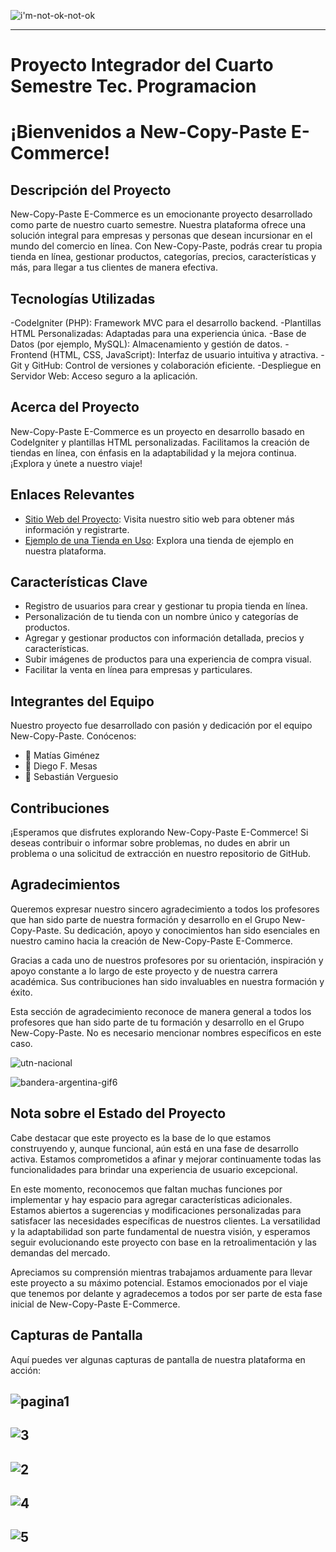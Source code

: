 




![i'm-not-ok-not-ok](https://user-images.githubusercontent.com/106162059/233731615-e9d6d929-ed5d-4b60-8dec-b8049caf5622.gif)

 


---

# Proyecto Integrador del Cuarto Semestre Tec. Programacion

# ¡Bienvenidos a New-Copy-Paste E-Commerce!

## Descripción del Proyecto
New-Copy-Paste E-Commerce es un emocionante proyecto desarrollado como parte de nuestro cuarto semestre. Nuestra plataforma ofrece una solución integral para empresas y personas que desean incursionar en el mundo del comercio en línea. Con New-Copy-Paste, podrás crear tu propia tienda en línea, gestionar productos, categorías, precios, características y más, para llegar a tus clientes de manera efectiva.

## Tecnologías Utilizadas
-CodeIgniter (PHP): Framework MVC para el desarrollo backend.
-Plantillas HTML Personalizadas: Adaptadas para una experiencia única.
-Base de Datos (por ejemplo, MySQL): Almacenamiento y gestión de datos.
-Frontend (HTML, CSS, JavaScript): Interfaz de usuario intuitiva y atractiva.
-Git y GitHub: Control de versiones y colaboración eficiente.
-Despliegue en Servidor Web: Acceso seguro a la aplicación.

## Acerca del Proyecto
New-Copy-Paste E-Commerce es un proyecto en desarrollo basado en CodeIgniter y plantillas HTML personalizadas. Facilitamos la creación de tiendas en línea, con énfasis en la adaptabilidad y la mejora continua. ¡Explora y únete a nuestro viaje!

## Enlaces Relevantes
- [Sitio Web del Proyecto](https://newcopypaste.tech/): Visita nuestro sitio web para obtener más información y registrarte.
- [Ejemplo de una Tienda en Uso](https://newcopypaste.tech/tienda/play-on): Explora una tienda de ejemplo en nuestra plataforma.

## Características Clave
- Registro de usuarios para crear y gestionar tu propia tienda en línea.
- Personalización de tu tienda con un nombre único y categorías de productos.
- Agregar y gestionar productos con información detallada, precios y características.
- Subir imágenes de productos para una experiencia de compra visual.
- Facilitar la venta en línea para empresas y particulares.

## Integrantes del Equipo
Nuestro proyecto fue desarrollado con pasión y dedicación por el equipo New-Copy-Paste. Conócenos:

- 🧑 Matías Giménez
- 🧑 Diego F. Mesas
- 🧑 Sebastián Verguesio

## Contribuciones
¡Esperamos que disfrutes explorando New-Copy-Paste E-Commerce! Si deseas contribuir o informar sobre problemas, no dudes en abrir un problema o una solicitud de extracción en nuestro repositorio de GitHub.



## Agradecimientos
Queremos expresar nuestro sincero agradecimiento a todos los profesores que han sido parte de nuestra formación y desarrollo en el Grupo New-Copy-Paste. Su dedicación, apoyo y conocimientos han sido esenciales en nuestro camino hacia la creación de New-Copy-Paste E-Commerce.

Gracias a cada uno de nuestros profesores por su orientación, inspiración y apoyo constante a lo largo de este proyecto y de nuestra carrera académica. Sus contribuciones han sido invaluables en nuestra formación y éxito.

Esta sección de agradecimiento reconoce de manera general a todos los profesores que han sido parte de tu formación y desarrollo en el Grupo New-Copy-Paste. No es necesario mencionar nombres específicos en este caso.

![utn-nacional](https://github.com/CodeSystem2022/E-Commerce-NewCopyPaste/assets/106162059/7597112f-cd1b-4400-b1fe-917e8bb679f5)


![bandera-argentina-gif6](https://github.com/CodeSystem2022/E-Commerce-NewCopyPaste/assets/106162059/c9f87bf4-47d2-4731-96e0-8c3ba38244f8)

## Nota sobre el Estado del Proyecto
Cabe destacar que este proyecto es la base de lo que estamos construyendo y, aunque funcional, aún está en una fase de desarrollo activa. Estamos comprometidos a afinar y mejorar continuamente todas las funcionalidades para brindar una experiencia de usuario excepcional.

En este momento, reconocemos que faltan muchas funciones por implementar y hay espacio para agregar características adicionales. Estamos abiertos a sugerencias y modificaciones personalizadas para satisfacer las necesidades específicas de nuestros clientes. La versatilidad y la adaptabilidad son parte fundamental de nuestra visión, y esperamos seguir evolucionando este proyecto con base en la retroalimentación y las demandas del mercado.

Apreciamos su comprensión mientras trabajamos arduamente para llevar este proyecto a su máximo potencial. Estamos emocionados por el viaje que tenemos por delante y agradecemos a todos por ser parte de esta fase inicial de New-Copy-Paste E-Commerce.




## Capturas de Pantalla
Aquí puedes ver algunas capturas de pantalla de nuestra plataforma en acción:


![pagina1](https://github.com/CodeSystem2022/E-Commerce-NewCopyPaste/assets/106162059/e931715c-8ec5-4a74-aef6-a30248374fa3)
----

![3](https://github.com/CodeSystem2022/E-Commerce-NewCopyPaste/assets/106162059/66c748af-80dd-4fe8-9737-6602c54c3487)
---


![2](https://github.com/CodeSystem2022/E-Commerce-NewCopyPaste/assets/106162059/281b1a78-8031-4f9e-bef4-f1d5e0ce4598)
---



![4](https://github.com/CodeSystem2022/E-Commerce-NewCopyPaste/assets/106162059/8816c1d2-6d0a-44ed-914f-7f7605584f09)
---



![5](https://github.com/CodeSystem2022/E-Commerce-NewCopyPaste/assets/106162059/2530073e-ab5c-4273-936e-a073dab4303b)
---
